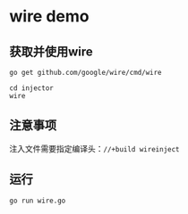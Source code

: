 # wire demo

## 获取并使用wire

```
go get github.com/google/wire/cmd/wire
```

```
cd injector
wire
```

## 注意事项

注入文件需要指定编译头：`//+build wireinject`

## 运行

```
go run wire.go
```


